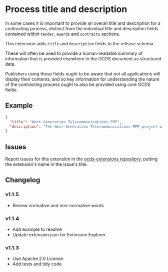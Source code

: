 # Process title and description

In some cases it is important to provide an overall title and description for a contracting process, distinct from the individual title and description fields contained within `tender`, `awards` and `contracts` sections.

This extension adds `title` and `description` fields to the release schema.

These will often be used to provide a human-readable summary of information that is provided elsewhere in the OCDS document as structured data.

Publishers using these fields ought to be aware that not all applications will display their contents, and so key information for understanding the nature of the contracting process ought to also be provided using core OCDS fields.

## Example

```json
{
  "title": "Next-Generation Telecommunications PPP",
  "description": "The Next-Generation Telecommunications PPP project will guarantee the installation of a wholesale shared network that allows the provision of telecommunications services by current and future operators. The project will increase the telecommunication services coverage, promote competitive prices and enhance the quality of services according to international standards."
}
```

## Issues

Report issues for this extension in the [ocds-extensions repository](https://github.com/open-contracting/ocds-extensions/issues), putting the extension's name in the issue's title.

## Changelog

### v1.1.5

* Review normative and non-normative words

### v1.1.4

* Add example to readme
* Update extension.json for Extension Explorer

### v1.1.3

* Use Apache 2.0 License
* Add tests and tidy code
